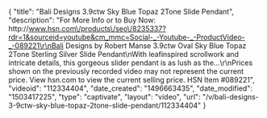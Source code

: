 {
    "title": "Bali Designs 3.9ctw Sky Blue Topaz 2Tone Slide Pendant",
    "description": "For More Info or to Buy Now: http:\/\/www.hsn.com\/products\/seo\/8235337?rdr=1&sourceid=youtube&cm_mmc=Social-_-Youtube-_-ProductVideo-_-089221\r\nBali Designs by Robert Manse 3.9ctw Oval Sky Blue Topaz 2Tone Sterling Silver Slide Pendant\nWith leafinspired scrollwork and intricate details, this gorgeous slider pendant is as lush as the...\r\nPrices shown on the previously recorded video may not represent the current price.  View hsn.com to view the current selling price. HSN Item #089221",
    "videoid": "112334404",
    "date_created": "1496663435",
    "date_modified": "1503417225",
    "type": "captivate",
    "layout": "video",
    "url": "\/v\/bali-designs-3-9ctw-sky-blue-topaz-2tone-slide-pendant\/112334404"
}